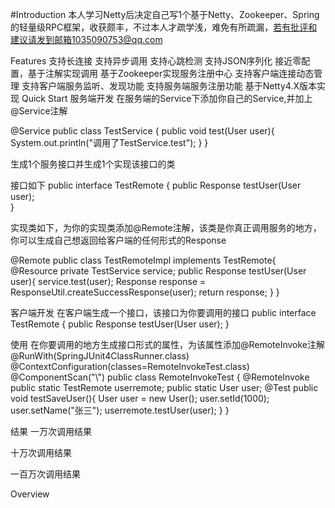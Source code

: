 #Introduction
本人学习Netty后决定自己写1个基于Netty、Zookeeper、Spring的轻量级RPC框架，收获颇丰，不过本人才疏学浅，难免有所疏漏，若有批评和建议请发到邮箱1035090753@qq.com

Features
支持长连接
支持异步调用
支持心跳检测
支持JSON序列化
接近零配置，基于注解实现调用
基于Zookeeper实现服务注册中心
支持客户端连接动态管理
支持客户端服务监听、发现功能
支持服务端服务注册功能
基于Netty4.X版本实现
Quick Start
服务端开发
在服务端的Service下添加你自己的Service,并加上@Service注解

  @Service
  public class TestService {
  	public void test(User user){
  		System.out.println("调用了TestService.test");
  	}
  }
  
生成1个服务接口并生成1个实现该接口的类

接口如下
  public interface TestRemote {
  	public Response testUser(User user);  
  }
  
实现类如下，为你的实现类添加@Remote注解，该类是你真正调用服务的地方，你可以生成自己想返回给客户端的任何形式的Response
 
  @Remote
  public class TestRemoteImpl implements TestRemote{
  	@Resource
  	private TestService service;
  	public Response testUser(User user){
  		service.test(user);
  		Response response = ResponseUtil.createSuccessResponse(user);
  		return response;
  	}
  }	
  
客户端开发
在客户端生成一个接口，该接口为你要调用的接口
  public interface TestRemote {
  	public Response testUser(User user);
  }
  
使用
在你要调用的地方生成接口形式的属性，为该属性添加@RemoteInvoke注解
  @RunWith(SpringJUnit4ClassRunner.class)
  @ContextConfiguration(classes=RemoteInvokeTest.class)
  @ComponentScan("\\")
  public class RemoteInvokeTest {
  	@RemoteInvoke
  	public static TestRemote userremote;
  	public static User user;
  	@Test
  	public void testSaveUser(){
  		User user = new User();
  		user.setId(1000);
  		user.setName("张三");
  		userremote.testUser(user);
  	}
  }	
  
结果
一万次调用结果 

十万次调用结果 

一百万次调用结果 

Overview
